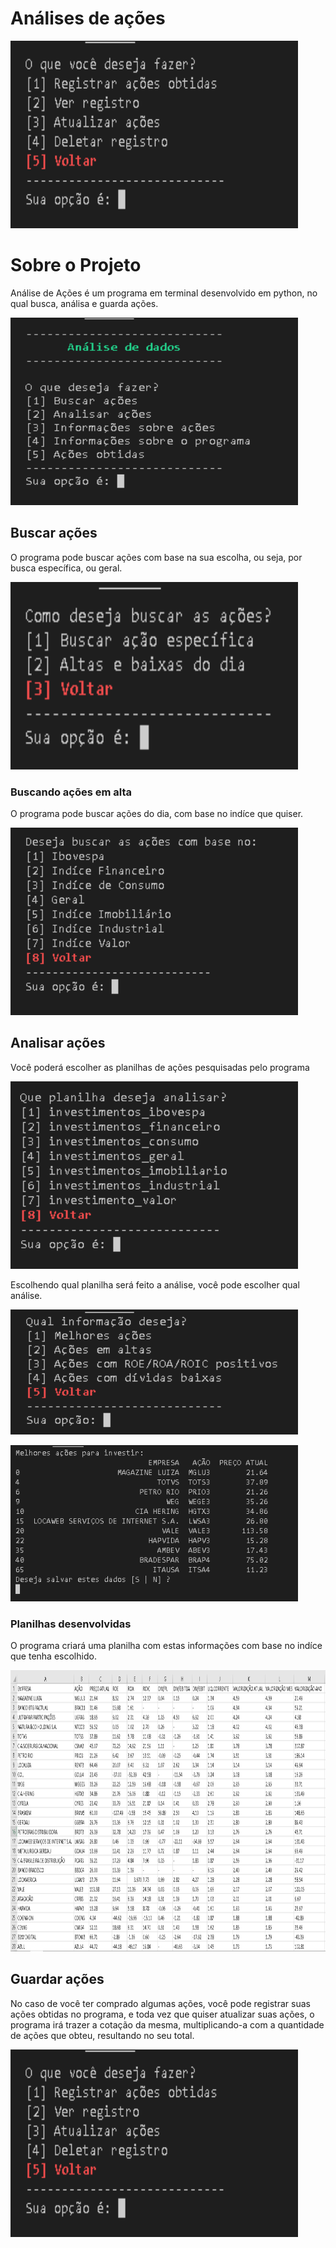 # Análises de ações
<a href="https://github.com/CelestialDev/Analises_de_acoes/blob/main/LICENSE" target="_blank" ref="external">
    <img width="460" height="300" src="img_to_github/img_menu_acoes_obtidas.png">
</a>

# Sobre o Projeto
Análise de Ações é um programa em terminal desenvolvido em python, no qual busca, análisa e guarda ações.
<p>
    <img width="460" height="300" src="img_to_github/img_menu.png">
</p>

## Buscar ações
O programa pode buscar ações com base na sua escolha, ou seja, por busca específica, ou geral. 
<p>
    <img width="460" height="300" src="img_to_github/img_menu_acoes_busca.png">
</p>

### Buscando ações em alta
O programa pode buscar ações do dia, com base no indíce que quiser.
<p>
    <img width="460" height="300" src="img_to_github/img_acoes_menu_indice.png">
</p>

## Analisar ações
Você poderá escolher as planilhas de ações pesquisadas pelo programa
<p>
    <img width="460" height="300" src="img_to_github/img_menu_analises.png">
</p>

Escolhendo qual planilha será feito a análise, você pode escolher qual análise.
<p>
    <img width="460" height="200" src="img_to_github/img_menu_opcoes_analise.png">
</p>

<p>
    <img width="460" height="250" src="img_to_github/melhores_acoes_analises.png">
</p>

### Planilhas desenvolvidas
O programa criará uma planilha com estas informações com base no indíce que tenha escolhido.
<p>
    <img width="1000" height="450" src="img_to_github/planilha_acoes_ibovespa.png">
</p>

## Guardar ações
No caso de você ter comprado algumas ações, você pode registrar suas ações obtidas no programa, e toda vez que quiser atualizar suas ações, o programa
irá trazer a cotação da mesma, multiplicando-a com a quantidade de ações que obteu, resultando no seu total.
<p>
    <img width="460" height="300" src="img_to_github/img_menu_acoes_obtidas.png">
</p>

